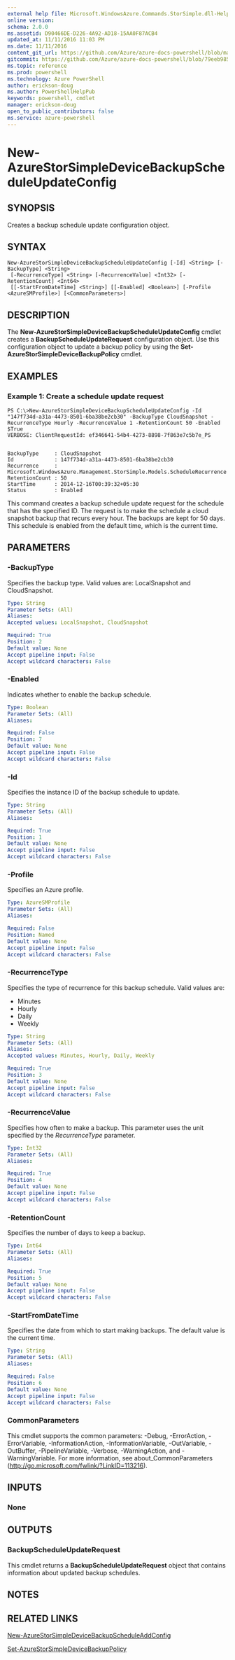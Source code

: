 ```yaml
---
external help file: Microsoft.WindowsAzure.Commands.StorSimple.dll-Help.xml
online version: 
schema: 2.0.0
ms.assetid: D90466DE-D226-4A92-AD18-15AA0F87ACB4
updated_at: 11/11/2016 11:03 PM
ms.date: 11/11/2016
content_git_url: https://github.com/Azure/azure-docs-powershell/blob/master/azureps-cmdlets-docs/ServiceManagement/Azure.StorSimple/v2.1.0/New-AzureStorSimpleDeviceBackupScheduleUpdateConfig.md
gitcommit: https://github.com/Azure/azure-docs-powershell/blob/79eeb985ea480979357fb4695832a0c3d29a48bf/azureps-cmdlets-docs/ServiceManagement/Azure.StorSimple/v2.1.0/New-AzureStorSimpleDeviceBackupScheduleUpdateConfig.md
ms.topic: reference
ms.prod: powershell
ms.technology: Azure PowerShell
author: erickson-doug
ms.author: PowerShellHelpPub
keywords: powershell, cmdlet
manager: erickson-doug
open_to_public_contributors: false
ms.service: azure-powershell
---
```


# New-AzureStorSimpleDeviceBackupScheduleUpdateConfig

## SYNOPSIS
Creates a backup schedule update configuration object.

## SYNTAX

```
New-AzureStorSimpleDeviceBackupScheduleUpdateConfig [-Id] <String> [-BackupType] <String>
 [-RecurrenceType] <String> [-RecurrenceValue] <Int32> [-RetentionCount] <Int64>
 [[-StartFromDateTime] <String>] [[-Enabled] <Boolean>] [-Profile <AzureSMProfile>] [<CommonParameters>]
```

## DESCRIPTION
The **New-AzureStorSimpleDeviceBackupScheduleUpdateConfig** cmdlet creates a **BackupScheduleUpdateRequest** configuration object.
Use this configuration object to update a backup policy by using the **Set-AzureStorSimpleDeviceBackupPolicy** cmdlet.

## EXAMPLES

### Example 1: Create a schedule update request
```
PS C:\>New-AzureStorSimpleDeviceBackupScheduleUpdateConfig -Id "147f734d-a31a-4473-8501-6ba38be2cb30" -BackupType CloudSnapshot -RecurrenceType Hourly -RecurrenceValue 1 -RetentionCount 50 -Enabled $True
VERBOSE: ClientRequestId: ef346641-54b4-4273-8898-7f863e7c5b7e_PS


BackupType     : CloudSnapshot
Id             : 147f734d-a31a-4473-8501-6ba38be2cb30
Recurrence     : Microsoft.WindowsAzure.Management.StorSimple.Models.ScheduleRecurrence
RetentionCount : 50
StartTime      : 2014-12-16T00:39:32+05:30
Status         : Enabled
```

This command creates a backup schedule update request for the schedule that has the specified ID.
The request is to make the schedule a cloud snapshot backup that recurs every hour.
The backups are kept for 50 days.
This schedule is enabled from the default time, which is the current time.

## PARAMETERS

### -BackupType
Specifies the backup type.
Valid values are: LocalSnapshot and CloudSnapshot.

```yaml
Type: String
Parameter Sets: (All)
Aliases: 
Accepted values: LocalSnapshot, CloudSnapshot

Required: True
Position: 2
Default value: None
Accept pipeline input: False
Accept wildcard characters: False
```

### -Enabled
Indicates whether to enable the backup schedule.

```yaml
Type: Boolean
Parameter Sets: (All)
Aliases: 

Required: False
Position: 7
Default value: None
Accept pipeline input: False
Accept wildcard characters: False
```

### -Id
Specifies the instance ID of the backup schedule to update.

```yaml
Type: String
Parameter Sets: (All)
Aliases: 

Required: True
Position: 1
Default value: None
Accept pipeline input: False
Accept wildcard characters: False
```

### -Profile
Specifies an Azure profile.

```yaml
Type: AzureSMProfile
Parameter Sets: (All)
Aliases: 

Required: False
Position: Named
Default value: None
Accept pipeline input: False
Accept wildcard characters: False
```

### -RecurrenceType
Specifies the type of recurrence for this backup schedule.
Valid values are: 

- Minutes
- Hourly
- Daily
- Weekly

```yaml
Type: String
Parameter Sets: (All)
Aliases: 
Accepted values: Minutes, Hourly, Daily, Weekly

Required: True
Position: 3
Default value: None
Accept pipeline input: False
Accept wildcard characters: False
```

### -RecurrenceValue
Specifies how often to make a backup.
This parameter uses the unit specified by the *RecurrenceType* parameter.

```yaml
Type: Int32
Parameter Sets: (All)
Aliases: 

Required: True
Position: 4
Default value: None
Accept pipeline input: False
Accept wildcard characters: False
```

### -RetentionCount
Specifies the number of days to keep a backup.

```yaml
Type: Int64
Parameter Sets: (All)
Aliases: 

Required: True
Position: 5
Default value: None
Accept pipeline input: False
Accept wildcard characters: False
```

### -StartFromDateTime
Specifies the date from which to start making backups.
The default value is the current time.

```yaml
Type: String
Parameter Sets: (All)
Aliases: 

Required: False
Position: 6
Default value: None
Accept pipeline input: False
Accept wildcard characters: False
```

### CommonParameters
This cmdlet supports the common parameters: -Debug, -ErrorAction, -ErrorVariable, -InformationAction, -InformationVariable, -OutVariable, -OutBuffer, -PipelineVariable, -Verbose, -WarningAction, and -WarningVariable. For more information, see about_CommonParameters (http://go.microsoft.com/fwlink/?LinkID=113216).

## INPUTS

### None

## OUTPUTS

### BackupScheduleUpdateRequest
This cmdlet returns a **BackupScheduleUpdateRequest** object that contains information about updated backup schedules.

## NOTES

## RELATED LINKS

[New-AzureStorSimpleDeviceBackupScheduleAddConfig](xref:ServiceManagement/Azure.StorSimple/v2.1.0/New-AzureStorSimpleDeviceBackupScheduleAddConfig.md)

[Set-AzureStorSimpleDeviceBackupPolicy](xref:ServiceManagement/Azure.StorSimple/v2.1.0/Set-AzureStorSimpleDeviceBackupPolicy.md)


